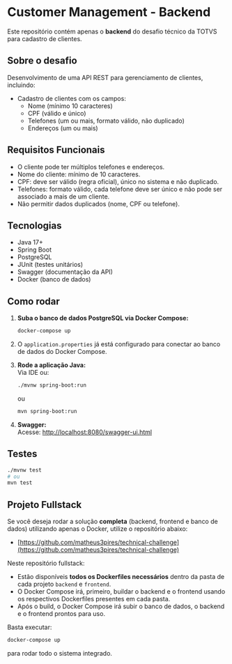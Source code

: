 # Customer Management - Backend

Este repositório contém apenas o **backend** do desafio técnico da TOTVS para cadastro de clientes.

## Sobre o desafio

Desenvolvimento de uma API REST para gerenciamento de clientes, incluindo:

- Cadastro de clientes com os campos:
  - Nome (mínimo 10 caracteres)
  - CPF (válido e único)
  - Telefones (um ou mais, formato válido, não duplicado)
  - Endereços (um ou mais)

## Requisitos Funcionais

- O cliente pode ter múltiplos telefones e endereços.
- Nome do cliente: mínimo de 10 caracteres.
- CPF: deve ser válido (regra oficial), único no sistema e não duplicado.
- Telefones: formato válido, cada telefone deve ser único e não pode ser associado a mais de um cliente.
- Não permitir dados duplicados (nome, CPF ou telefone).

## Tecnologias

- Java 17+
- Spring Boot
- PostgreSQL
- JUnit (testes unitários)
- Swagger (documentação da API)
- Docker (banco de dados)

## Como rodar

1. **Suba o banco de dados PostgreSQL via Docker Compose:**
    ```bash
    docker-compose up
    ```

2. O `application.properties` já está configurado para conectar ao banco de dados do Docker Compose.

3. **Rode a aplicação Java:**  
   Via IDE ou:
    ```bash
    ./mvnw spring-boot:run
    ```
   ou
    ```bash
    mvn spring-boot:run
    ```

4. **Swagger:**  
   Acesse: [http://localhost:8080/swagger-ui.html](http://localhost:8080/swagger-ui.html)

## Testes

```bash
./mvnw test
# ou
mvn test
```

## Projeto Fullstack

Se você deseja rodar a solução **completa** (backend, frontend e banco de dados) utilizando apenas o Docker, utilize o repositório abaixo:

- [https://github.com/matheus3pires/technical-challenge](https://github.com/matheus3pires/technical-challenge)

Neste repositório fullstack:

- Estão disponíveis **todos os Dockerfiles necessários** dentro da pasta de cada projeto `backend` e `frontend`.  
- O Docker Compose irá, primeiro, buildar o backend e o frontend usando os respectivos Dockerfiles presentes em cada pasta.
- Após o build, o Docker Compose irá subir o banco de dados, o backend e o frontend prontos para uso.

Basta executar:
```bash
docker-compose up
```

para rodar todo o sistema integrado.
